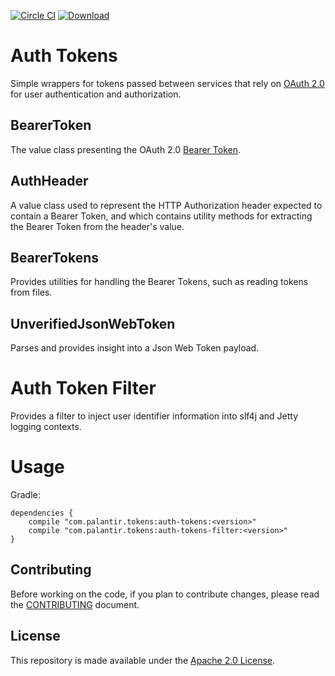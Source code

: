 [![Circle CI](https://circleci.com/gh/palantir/auth-tokens.svg?style=shield)](https://circleci.com/gh/palantir/auth-tokens)
[ ![Download](https://api.bintray.com/packages/palantir/releases/auth-tokens/images/download.svg) ](https://bintray.com/palantir/releases/auth-tokens/_latestVersion)


# Auth Tokens

Simple wrappers for tokens passed between services that rely on [OAuth 2.0](https://tools.ietf.org/html/rfc6749) for user authentication and authorization.

## BearerToken

The value class presenting the OAuth 2.0 [Bearer Token](https://tools.ietf.org/html/rfc6750).

## AuthHeader

A value class used to represent the HTTP Authorization header expected to contain a Bearer Token, and which contains utility methods for extracting the Bearer Token from the header's value.

## BearerTokens

Provides utilities for handling the Bearer Tokens, such as reading tokens from files.

## UnverifiedJsonWebToken

Parses and provides insight into a Json Web Token payload.

# Auth Token Filter

Provides a filter to inject user identifier information into slf4j and Jetty logging contexts.

# Usage

Gradle:
```
dependencies {
    compile "com.palantir.tokens:auth-tokens:<version>"
    compile "com.palantir.tokens:auth-tokens-filter:<version>"
}
```

## Contributing

Before working on the code, if you plan to contribute changes, please read the [CONTRIBUTING](CONTRIBUTING.md) document.

## License

This repository is made available under the [Apache 2.0 License](http://www.apache.org/licenses/LICENSE-2.0).
